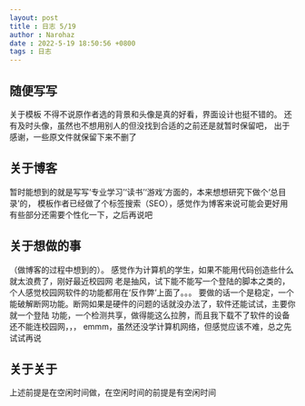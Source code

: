 ```yaml
---
layout: post
title : 日志 5/19
author : Narohaz
date : 2022-5-19 18:50:56 +0800
tags : 日志
---
```


## 随便写写

关于模板
不得不说原作者选的背景和头像是真的好看，界面设计也挺不错的。
还有及时头像，虽然也不想用别人的但没找到合适的之前还是就暂时保留吧，
出于感谢，一些原文件就保留下来不删了

## 关于博客
暂时能想到的就是写写‘专业学习’‘读书’‘游戏’方面的，本来想想研究下做个‘总目录’的，
模板作者已经做了个标签搜索（SEO），感觉作为博客来说可能会更好用
有些部分还需要个性化一下，之后再说吧

## 关于想做的事
（做博客的过程中想到的）。
感觉作为计算机的学生，如果不能用代码创造些什么就太浪费了，刚好最近校园网
老是抽风，试下能不能写一个登陆的脚本之类的，个人感觉校园网软件的功能都用在‘反作弊’上面了。。。
要做的话一个是稳定，一个能破解断网功能。断网如果是硬件的问题的话就没办法了，软件还能试试，主要你就一个登陆
功能，一个检测共享，做得能这么拉胯，而且我下载不了软件的设备还不能连校园网，，，
emmm，虽然还没学计算机网络，但感觉应该不难，总之先试试再说


## 关于关于

上述前提是在空闲时间做，在空闲时间的前提是有空闲时间


